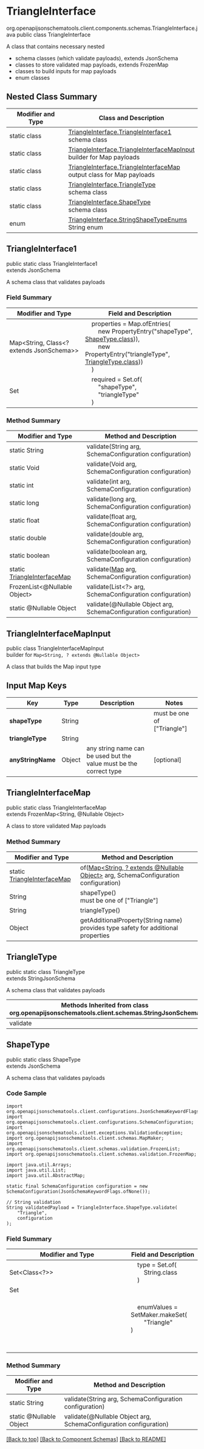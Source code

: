 # TriangleInterface
org.openapijsonschematools.client.components.schemas.TriangleInterface.java
public class TriangleInterface

A class that contains necessary nested
- schema classes (which validate payloads), extends JsonSchema
- classes to store validated map payloads, extends FrozenMap
- classes to build inputs for map payloads
- enum classes

## Nested Class Summary
| Modifier and Type | Class and Description |
| ----------------- | ---------------------- |
| static class | [TriangleInterface.TriangleInterface1](#triangleinterface1)<br> schema class |
| static class | [TriangleInterface.TriangleInterfaceMapInput](#triangleinterfacemapinput)<br> builder for Map payloads |
| static class | [TriangleInterface.TriangleInterfaceMap](#triangleinterfacemap)<br> output class for Map payloads |
| static class | [TriangleInterface.TriangleType](#triangletype)<br> schema class |
| static class | [TriangleInterface.ShapeType](#shapetype)<br> schema class |
| enum | [TriangleInterface.StringShapeTypeEnums]()<br>String enum |

## TriangleInterface1
public static class TriangleInterface1<br>
extends JsonSchema

A schema class that validates payloads

### Field Summary
| Modifier and Type | Field and Description |
| ----------------- | ---------------------- |
| Map<String, Class<? extends JsonSchema>> | &nbsp;&nbsp;&nbsp;&nbsp;properties = Map.ofEntries(<br>&nbsp;&nbsp;&nbsp;&nbsp;&nbsp;&nbsp;&nbsp;&nbsp;new PropertyEntry("shapeType", [ShapeType.class](#shapetype))),<br>&nbsp;&nbsp;&nbsp;&nbsp;&nbsp;&nbsp;&nbsp;&nbsp;new PropertyEntry("triangleType", [TriangleType.class](#triangletype)))<br>&nbsp;&nbsp;&nbsp;&nbsp;)<br> |
| Set<String> | &nbsp;&nbsp;&nbsp;&nbsp;required = Set.of(<br>&nbsp;&nbsp;&nbsp;&nbsp;&nbsp;&nbsp;&nbsp;&nbsp;"shapeType",<br>&nbsp;&nbsp;&nbsp;&nbsp;&nbsp;&nbsp;&nbsp;&nbsp;"triangleType"<br>&nbsp;&nbsp;&nbsp;&nbsp;)<br> |

### Method Summary
| Modifier and Type | Method and Description |
| ----------------- | ---------------------- |
| static String | validate(String arg, SchemaConfiguration configuration) |
| static Void | validate(Void arg, SchemaConfiguration configuration) |
| static int | validate(int arg, SchemaConfiguration configuration) |
| static long | validate(long arg, SchemaConfiguration configuration) |
| static float | validate(float arg, SchemaConfiguration configuration) |
| static double | validate(double arg, SchemaConfiguration configuration) |
| static boolean | validate(boolean arg, SchemaConfiguration configuration) |
| static [TriangleInterfaceMap](#triangleinterfacemap) | validate([Map<?, ?>](#triangleinterfacemapinput) arg, SchemaConfiguration configuration) |
| FrozenList<@Nullable Object> | validate(List<?> arg, SchemaConfiguration configuration) |
| static @Nullable Object | validate(@Nullable Object arg, SchemaConfiguration configuration) |
## TriangleInterfaceMapInput
public class TriangleInterfaceMapInput<br>
builder for `Map<String, ? extends @Nullable Object>`

A class that builds the Map input type

## Input Map Keys
| Key | Type |  Description | Notes |
| --- | ---- | ------------ | ----- |
| **shapeType** | String |  | must be one of ["Triangle"] |
| **triangleType** | String |  | |
| **anyStringName** | Object | any string name can be used but the value must be the correct type | [optional] |

## TriangleInterfaceMap
public static class TriangleInterfaceMap<br>
extends FrozenMap<String, @Nullable Object>

A class to store validated Map payloads

### Method Summary
| Modifier and Type | Method and Description |
| ----------------- | ---------------------- |
| static [TriangleInterfaceMap](#triangleinterfacemap) | of([Map<String, ? extends @Nullable Object>](#triangleinterfacemapinput) arg, SchemaConfiguration configuration) |
| String | shapeType()<br> must be one of ["Triangle"] |
| String | triangleType()<br> |
| Object | getAdditionalProperty(String name)<br>provides type safety for additional properties |

## TriangleType
public static class TriangleType<br>
extends StringJsonSchema

A schema class that validates payloads

| Methods Inherited from class org.openapijsonschematools.client.schemas.StringJsonSchema |
| ------------------------------------------------------------------ |
| validate                                                           |

## ShapeType
public static class ShapeType<br>
extends JsonSchema

A schema class that validates payloads

### Code Sample
```
import org.openapijsonschematools.client.configurations.JsonSchemaKeywordFlags;
import org.openapijsonschematools.client.configurations.SchemaConfiguration;
import org.openapijsonschematools.client.exceptions.ValidationException;
import org.openapijsonschematools.client.schemas.MapMaker;
import org.openapijsonschematools.client.schemas.validation.FrozenList;
import org.openapijsonschematools.client.schemas.validation.FrozenMap;

import java.util.Arrays;
import java.util.List;
import java.util.AbstractMap;

static final SchemaConfiguration configuration = new SchemaConfiguration(JsonSchemaKeywordFlags.ofNone());

// String validation
String validatedPayload = TriangleInterface.ShapeType.validate(
    "Triangle",
    configuration
);
```

### Field Summary
| Modifier and Type | Field and Description |
| ----------------- | ---------------------- |
| Set<Class<?>> | &nbsp;&nbsp;&nbsp;&nbsp;type = Set.of(<br/>&nbsp;&nbsp;&nbsp;&nbsp;&nbsp;&nbsp;&nbsp;&nbsp;String.class<br/>&nbsp;&nbsp;&nbsp;&nbsp;)<br/> |
| Set<Object> | &nbsp;&nbsp;&nbsp;&nbsp;enumValues = SetMaker.makeSet(<br>&nbsp;&nbsp;&nbsp;&nbsp;&nbsp;&nbsp;&nbsp;&nbsp;"Triangle"<br>)<br> |

### Method Summary
| Modifier and Type | Method and Description |
| ----------------- | ---------------------- |
| static String | validate(String arg, SchemaConfiguration configuration) |
| static @Nullable Object | validate(@Nullable Object arg, SchemaConfiguration configuration) |
[[Back to top]](#top) [[Back to Component Schemas]](../../../README.md#Component-Schemas) [[Back to README]](../../../README.md)

